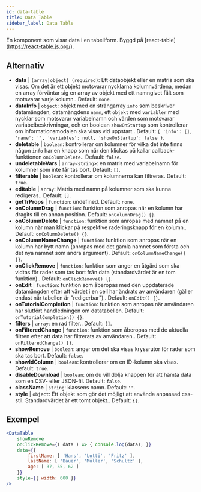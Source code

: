 ```yaml
---
id: data-table 
title: Data Table
sidebar_label: Data Table
---
```


En komponent som visar data i en tabellform. Byggd på [react-table] (https://react-table.js.org/).

## Alternativ

* __data__ | `(array|object) (required)`: Ett dataobjekt eller en matris som ska visas. Om det är ett objekt motsvarar nycklarna kolumnvärdena, medan en array förväntar sig en array av objekt med ett namngivet fält som motsvarar varje kolumn.. Default: `none`.
* __dataInfo__ | `object`: objekt med en strängarray `info` som beskriver datamängden, datamängdens `namn`, ett `objekt` med `variabler` med nycklar som motsvarar variabelnamn och värden som motsvarar variabelbeskrivningar, och en boolean `showOnStartup` som kontrollerar om informationsmodalen ska visas vid uppstart.. Default: `{
  'info': [],
  'name': '',
  'variables': null,
  'showOnStartup': false
}`.
* __deletable__ | `boolean`: kontrollerar om kolumner för vilka det inte finns någon `info` har en knapp som när den klickas på kallar callback-funktionen `onColumnDelete`.. Default: `false`.
* __undeletableVars__ | `array<string>`: en matris med variabelnamn för kolumner som inte får tas bort. Default: `[]`.
* __filterable__ | `boolean`: kontrollerar om kolumnerna kan filtreras. Default: `true`.
* __editable__ | `array`: Matris med namn på kolumner som ska kunna redigeras.. Default: `[]`.
* __getTrProps__ | `function`: undefined. Default: `none`.
* __onColumnDrag__ | `function`: funktion som anropas när en kolumn har dragits till en annan position. Default: `onColumnDrag() {}`.
* __onColumnDelete__ | `function`: funktion som anropas med namnet på en kolumn när man klickar på respektive raderingsknapp för en kolumn.. Default: `onColumnDelete() {}`.
* __onColumnNameChange__ | `function`: funktion som anropas när en kolumn har bytt namn (anropas med det gamla namnet som första och det nya namnet som andra argument). Default: `onColumnNameChange() {}`.
* __onClickRemove__ | `function`: funktion som anger en åtgärd som ska vidtas för rader som tas bort från data (standardvärdet är en tom funktion).. Default: `onClickRemove() {}`.
* __onEdit__ | `function`: funktion som åberopas med den uppdaterade datamängden efter att värdet i en cell har ändrats av användaren (gäller endast när tabellen är "redigerbar").. Default: `onEdit() {}`.
* __onTutorialCompletion__ | `function`: funktion som anropas när användaren har slutfört handledningen om datatabellen. Default: `onTutorialCompletion() {}`.
* __filters__ | `array`: en rad filter.. Default: `[]`.
* __onFilteredChange__ | `function`: funktion som åberopas med de aktuella filtren efter att data har filtrerats av användaren.. Default: `onFilteredChange() {}`.
* __showRemove__ | `boolean`: anger om det ska visas kryssrutor för rader som ska tas bort. Default: `false`.
* __showIdColumn__ | `boolean`: kontrollerar om en ID-kolumn ska visas. Default: `true`.
* __disableDownload__ | `boolean`: om du vill dölja knappen för att hämta data som en CSV- eller JSON-fil. Default: `false`.
* __className__ | `string`: klassens namn. Default: `''`.
* __style__ | `object`: Ett objekt som gör det möjligt att använda anpassad css-stil. Standardvärdet är ett tomt objekt.. Default: `{}`.


## Exempel

```jsx live
<DataTable
    showRemove
    onClickRemove={( data ) => { console.log(data); }}
    data={{ 
        firstName: [ 'Hans', 'Lotti', 'Fritz' ], 
        lastName: [ 'Bauer', 'Müller', 'Schultz' ],
        age: [ 37, 55, 62 ]
    }}
    style={{ width: 600 }}
/>
```

